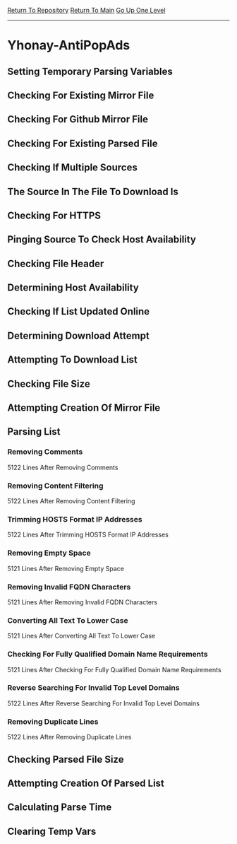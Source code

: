 [Return To Repository](https://github.com/deathbybandaid/piholeparser/)
[Return To Main](https://github.com/deathbybandaid/piholeparser/blob/master/RecentRunLogs/Mainlog.md)
[Go Up One Level](https://github.com/deathbybandaid/piholeparser/blob/master/RecentRunLogs/TopLevelScripts/30-Processing-Blacklists.md)
____________________________________
# Yhonay-AntiPopAds
## Setting Temporary Parsing Variables
## Checking For Existing Mirror File
## Checking For Github Mirror File
## Checking For Existing Parsed File
## Checking If Multiple Sources
## The Source In The File To Download Is
## Checking For HTTPS
## Pinging Source To Check Host Availability
## Checking File Header
## Determining Host Availability
## Checking If List Updated Online
## Determining Download Attempt
## Attempting To Download List
## Checking File Size
## Attempting Creation Of Mirror File
## Parsing List
### Removing Comments
5122 Lines After Removing Comments
### Removing Content Filtering
5122 Lines After Removing Content Filtering
### Trimming HOSTS Format IP Addresses
5122 Lines After Trimming HOSTS Format IP Addresses
### Removing Empty Space
5121 Lines After Removing Empty Space
### Removing Invalid FQDN Characters
5121 Lines After Removing Invalid FQDN Characters
### Converting All Text To Lower Case
5121 Lines After Converting All Text To Lower Case
### Checking For Fully Qualified Domain Name Requirements
5121 Lines After Checking For Fully Qualified Domain Name Requirements
### Reverse Searching For Invalid Top Level Domains
5122 Lines After Reverse Searching For Invalid Top Level Domains
### Removing Duplicate Lines
5122 Lines After Removing Duplicate Lines
## Checking Parsed File Size
## Attempting Creation Of Parsed List
## Calculating Parse Time
## Clearing Temp Vars
